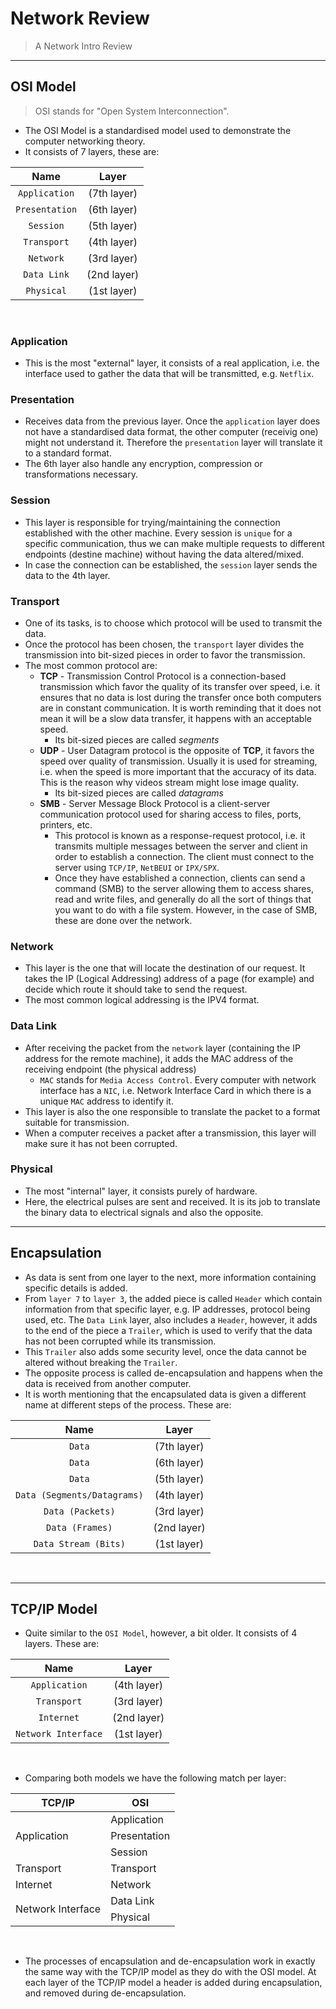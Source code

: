 # **Network Review**
> A Network Intro Review 
---

## **OSI Model**
> OSI stands for "Open System Interconnection".
- The OSI Model is a standardised model used to demonstrate the computer networking theory.
- It consists of 7 layers, these are:


| Name | Layer |
| :--: | :--: |
|`Application` | (7th layer) |
|`Presentation` | (6th layer) |
|`Session` | (5th layer) |
|`Transport` | (4th layer) |
|`Network` | (3rd layer) |
|`Data Link` | (2nd layer) |
|`Physical` | (1st layer) |

<br>

### **Application**
- This is the most "external" layer, it consists of a real application, i.e. the interface used to gather the data that will be transmitted, e.g. `Netflix`.

### **Presentation**
- Receives data from the previous layer. Once the `application` layer does not have a standardised data format, the other computer (receivig one) might not understand it. Therefore the `presentation` layer will translate it to a standard format.
- The 6th layer also handle any encryption, compression or transformations necessary.

### **Session**
- This layer is responsible for trying/maintaining the connection established with the other machine. Every session is `unique` for a specific communication, thus we can make multiple requests to different endpoints (destine machine) without having the data altered/mixed. 
- In case the connection can be established, the `session` layer sends the data to the 4th layer.

### **Transport**
- One of its tasks, is to choose which protocol will be used to transmit the data. 
- Once the protocol has been chosen, the `transport` layer divides the transmission into bit-sized pieces in order to favor the transmission.
- The most common protocol are:
  - **TCP** - Transmission Control Protocol is a connection-based transmission which favor the quality of its transfer over speed, i.e. it ensures that no data is lost during the transfer once both computers are in constant communication. It is worth reminding that it does not mean it will be a slow data transfer, it happens with an acceptable speed. 
    - Its bit-sized pieces are called *segments*
  - **UDP** - User Datagram protocol is the opposite of **TCP**, it favors the speed over quality of transmission. Usually it is used for streaming, i.e. when the speed is more important that the accuracy of its data. This is the reason why videos stream might lose image quality.  
    - Its bit-sized pieces are called *datagrams*
  - **SMB** - Server Message Block Protocol is a client-server communication protocol used for sharing access to files, ports, printers, etc. 
    - This protocol is known as a response-request protocol, i.e. it transmits multiple messages between the server and client in order to establish a connection. The client must connect to the server using `TCP/IP`, `NetBEUI` or `IPX/SPX`.
    - Once they have established a connection, clients can send a command (SMB) to the server allowing them to access shares, read and write files, and generally do all the sort of things that you want to do with a file system. However, in the case of SMB, these are done over the network.

### **Network**
- This layer is the one that will locate the destination of our request. It takes the IP (Logical Addressing) address of a page (for example) and decide which route it should take to send the request.
- The most common logical addressing is the IPV4 format.

### **Data Link**
- After receiving the packet from the `network` layer (containing the IP address for the remote machine), it adds the MAC address of the receiving endpoint (the physical address)
  - `MAC` stands for `Media Access Control`. Every computer with network interface has a `NIC`, i.e. Network Interface Card in which there is a unique `MAC` address to identify it.
- This layer is also the one responsible to translate the packet to a format suitable for transmission.
- When a computer receives a packet after a transmission, this layer will make sure it has not been corrupted.

### **Physical**
- The most "internal" layer, it consists purely of hardware. 
- Here, the electrical pulses are sent and received. It is its job to translate the binary data to electrical signals and also the opposite.
---
## **Encapsulation**
- As data is sent from one layer to the next, more information containing specific details is added. 
- From `layer 7` to `layer 3`, the added piece is called `Header` which contain information from that specific layer, e.g. IP addresses, protocol being used, etc. The `Data Link` layer, also includes a `Header`, however, it adds to the end of the piece a `Trailer`, which is used to verify that the data has not been corrupted while its transmission.
- This `Trailer` also adds some security level, once the data cannot be altered without breaking the `Trailer`.
- The opposite process is called de-encapsulation and happens when the data is received from another computer.
- It is worth mentioning that the encapsulated data is given a different name at different steps of the process. These are:

| Name | Layer |
| :--: | :--: |
|`Data` | (7th layer) |
|`Data` | (6th layer) |
|`Data` | (5th layer) |
|`Data (Segments/Datagrams)` | (4th layer) |
|`Data (Packets)` | (3rd layer) |
|`Data (Frames)` | (2nd layer) |
|`Data Stream (Bits)` | (1st layer) |

<br>

---

## **TCP/IP Model**
- Quite similar to the `OSI Model`, however, a bit older. It consists of 4 layers. These are:
<center>

| Name | Layer |
| :--: | :--: |
|`Application` | (4th layer) |
|`Transport` | (3rd layer) |
|`Internet` | (2nd layer) |
|`Network Interface` | (1st layer) |

</center>
<br>

- Comparing both models we have the following match per layer:

<table>
    <thead>
      <tr>
        <th>TCP/IP</th>
        <th>OSI</th>
      </tr>
    </thead>
    <tbody>
      <tr>
        <td rowspan=3>Application</td>
        <td>Application</td>
      </tr>
      <tr><td>Presentation</td></tr>
      <tr><td>Session</td></tr>
      <tr>
        <td>Transport</td>
        <td>Transport</td>
      </tr>
      <tr>
        <td>Internet</td>
        <td>Network</td>
      </tr>
      <tr>
        <td rowspan=2>Network Interface</td>
        <td>Data Link</td>
      </tr>
      <tr><td>Physical</td></tr>
    </tbody>
</table>

<br>

- The processes of encapsulation and de-encapsulation work in exactly the same way with the TCP/IP model as they do with the OSI model. At each layer of the TCP/IP model a header is added during encapsulation, and removed during de-encapsulation.
